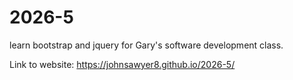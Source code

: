 # 2026-5
learn bootstrap and jquery for Gary's software development class.


Link to website: https://johnsawyer8.github.io/2026-5/
